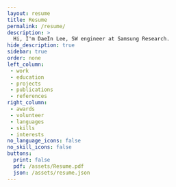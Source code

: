 ```yaml
---
layout: resume
title: Resume
permalink: /resume/
description: >
  Hi, I'm DaeIn Lee, SW engineer at Samsung Research.
hide_description: true
sidebar: true
order: none
left_column:
 - work
 - education
 - projects
 - publications
 - references
right_column:
 - awards
 - volunteer
 - languages
 - skills
 - interests
no_language_icons: false
no_skill_icons: false
buttons:
  print: false
  pdf: /assets/Resume.pdf
  json: /assets/resume.json
---
```

